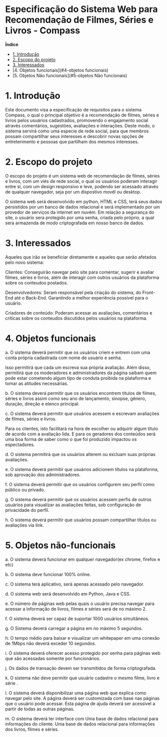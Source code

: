 # Especificação do Sistema Web para Recomendação de Filmes, Séries e Livros - Compass


**Índice**

- [1. Introdução](#1-introdução)
- [2. Escopo do projeto](#3-escopo-do-projeto)
- [3. Interessados](#4-interessados)
- [4. Objetos funcionais](#4-objetos funcionais)
- [5. Objetos Não funcionais](#5-objetos Não funcionais)


# 1. Introdução
Este documento visa a especificação de requisitos para o sistema Compass, o qual o principal objetivo é a recomendação 
de filmes, séries e livros pelos usuários cadastrados, promovendo o engajamento social através comentários, sugestões, 
avaliações e interações. Deste modo, o sistema servirá como uma especie de rede social, para que membros possam 
compartilhar seus interesses e descobrir novas opções de entreterimento e pessoas que partilham dos mesmos interesses. 

# 2. Escopo do projeto
O escopo do projeto é um sistema web de recomendação de filmes, séries e livros, com um viés de rede social, o qual os 
usuários poderam interagir entre si, com um design responsivo e leve, podendo ser acessado através de qualquer navegador,
seja por um dispostivo movél ou desktop. 

O sistema web será desenvolvido em python, HTML e CSS, terá seus dados persistidos por um banco de dados relacional e será implementado por um provedor de serviços da internet em nuvém. Em relação a segurança do site, o usuário sera protegido por uma senha, criada pelo próprio, a qual sera armazenda de modo criptografada em nosso banco de dados. 

# 3. Interessados
Aqueles que irão se beneficiar diretamente e aqueles que serão afetados pelo novo sistema:

Clientes: Conseguirão navegar pelo site para comentar, sugerir e avaliar filmes, séries e livros, além de interagir com
outros usuários da plataforma sobre os conteudos postados. 

Desenvolvedores: Seram responsável pela criação do sistema, do Front-End até o Back-End. Garantindo a melhor experiência possivel para o usuário. 

Criadores de conteúdo: Poderam acessar as avaliações, comentários e críticas sobre os conteudos discutidos pelos usuários na plataforma. 

# 4. Objetos funcionais

a. O sistema deverá permitir que os usuários criem e entrem com uma conta própria cadastrada com nome de usuário e senha.

Isso permitirá que cada um escreva sua própria avaliação.
Além disso, permitirá que os moderadores e administradores da página saibam quem pode estar cometendo algum tipo de conduta proibida na plataforma e tomar as atitudes necessárias.

b. O sistema deverá permitir que os usuários encontrem títulos de filmes, séries e livros assim como seu ano de lançamento, sinopse, gênero, duração, direção e elenco principal.

c. O sistema deverá permitir que usuários acessem e escrevam avaliações de filmes, séries e livros.

Para os clientes, isto facilitará na hora de escolher ou adquirir algum título de acordo com a avaliação lida.
E para os geradores dos conteúdos será uma boa forma de saber como o que foi produzido impactou os espectadores.

d. O sistema permitirá que os usuários alterem ou excluam suas próprias avaliações.

e. O sistema deverá permitir que usuários adicionem títulos na plataforma, sob aprovação dos administradores.

f. O sistema deverá permitir que os usuários configurem seu perfil como público ou privado.

g. O sistema deverá permitir que os usuários acessem perfis de outros usuários para visualizar as avaliações feitas, sob configuração de privacidade do perfil.

h. O sistema deverá permitir que usuários possam compartilhar títulos ou avaliações via link.


#  5. Objetos não-funcionais 
a. O sistema deverá funcionar em qualquer navegador(ex chrome, firefox e etc) 

b. O sistema deve funcionar 100% online. 

c. O sistema terá aplicativo, será apenas acessado pelo navegador.

d. O sistema web será desenvolvido em Python, Java e CSS.

e. O número de páginas web pelas quais o usuário precisa navegar para acessar a informação de livros, filmes e séries será de no máximo 2.

f. O sistema deverá ser capaz de suportar 1000 usuários simultâneos.

g. O Sistema deverá carregar a página em no máximo 5  segundos.

h. O tempo médio para baixar e visualizar um whitepaper em uma conexão de 1Mbps não deverá exceder 10 segundos.

i. O sistema deverá oferecer acesso protegido por senha para páginas web que são acessadas somente por funcionários.

j. Os dados de transação devem ser transmitidos de forma criptografada.

k. O sistema não deve permitir que usuário cadastre o mesmo filme, livro e série .

 
l. O sistema deverá disponibilizar uma página web que explica como navegar pelo site. A página deverá ser customizada com base nas páginas que o usuário pode acessar. Esta página de ajuda deverá ser acessível a partir de todas as outras páginas.

m. O sistema deverá ter interface com
Uma base de dados relacional para informações do cliente.
Uma base de dados relacional para informações dos livros, filmes e séries.





